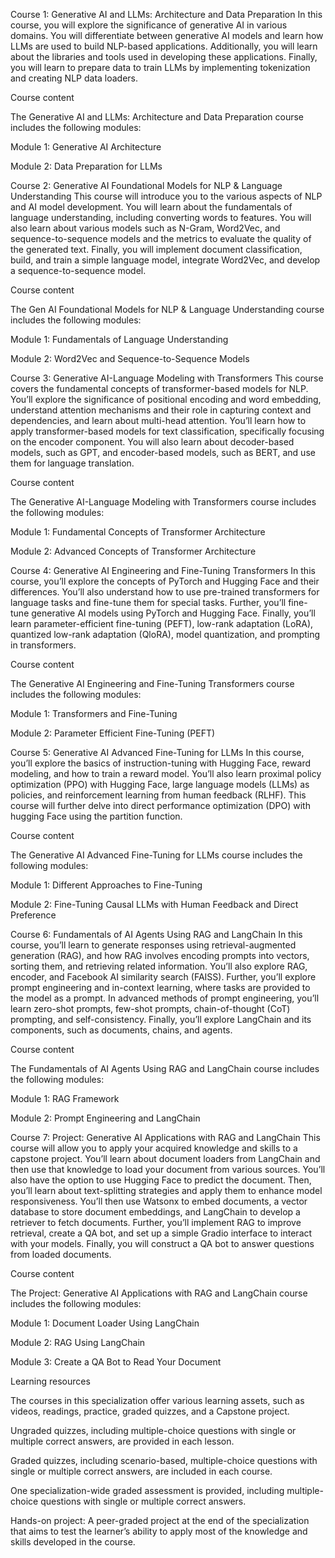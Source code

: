 Course 1: Generative AI and LLMs: Architecture and Data Preparation
In this course, you will explore the significance of generative AI in various domains. You will differentiate between generative AI models and learn how LLMs are used to build NLP-based applications. Additionally, you will learn about the libraries and tools used in developing these applications. Finally, you will learn to prepare data to train LLMs by implementing tokenization and creating NLP data loaders. 

Course content 

The Generative AI and LLMs: Architecture and Data Preparation course includes the following modules:

Module 1: Generative AI Architecture

Module 2: Data Preparation for LLMs 

Course 2: Generative AI Foundational Models for NLP & Language Understanding
This course will introduce you to the various aspects of NLP and AI model development. You will learn about the fundamentals of language understanding, including converting words to features. You will also learn about various models such as N-Gram, Word2Vec, and sequence-to-sequence models and the metrics to evaluate the quality of the generated text. Finally, you will implement document classification, build, and train a simple language model, integrate Word2Vec, and develop a sequence-to-sequence model.

Course content 

The Gen AI Foundational Models for NLP & Language Understanding course includes the following modules: 

Module 1: Fundamentals of Language Understanding

Module 2: Word2Vec and Sequence-to-Sequence Models

Course 3: Generative AI-Language Modeling with Transformers
This course covers the fundamental concepts of transformer-based models for NLP. You’ll explore the significance of positional encoding and word embedding, understand attention mechanisms and their role in capturing context and dependencies, and learn about multi-head attention. You’ll learn how to apply transformer-based models for text classification, specifically focusing on the encoder component. You will also learn about decoder-based models, such as GPT, and encoder-based models, such as BERT, and use them for language translation.

Course content 

The Generative AI-Language Modeling with Transformers course includes the following modules: 

Module 1: Fundamental Concepts of Transformer Architecture

Module 2: Advanced Concepts of Transformer Architecture

Course 4: Generative AI Engineering and Fine-Tuning Transformers
In this course, you’ll explore the concepts of PyTorch and Hugging Face and their differences. You’ll also understand how to use pre-trained transformers for language tasks and fine-tune them for special tasks. Further, you’ll fine-tune generative AI models using PyTorch and Hugging Face. Finally, you’ll learn parameter-efficient fine-tuning (PEFT), low-rank adaptation (LoRA), quantized low-rank adaptation (QloRA), model quantization, and prompting in transformers.

Course content 

The Generative AI Engineering and Fine-Tuning Transformers course includes the following modules: 

Module 1: Transformers and Fine-Tuning

Module 2: Parameter Efficient Fine-Tuning (PEFT)

Course 5: Generative AI Advanced Fine-Tuning for LLMs
In this course, you’ll explore the basics of instruction-tuning with Hugging Face, reward modeling, and how to train a reward model. You’ll also learn proximal policy optimization (PPO) with Hugging Face, large language models (LLMs) as policies, and reinforcement learning from human feedback (RLHF). This course will further delve into direct performance optimization (DPO) with hugging Face using the partition function.

Course content 

The Generative AI Advanced Fine-Tuning for LLMs course includes the following modules: 

Module 1: Different Approaches to Fine-Tuning

Module 2: Fine-Tuning Causal LLMs with Human Feedback and Direct Preference

Course 6: Fundamentals of AI Agents Using RAG and LangChain
In this course, you’ll learn to generate responses using retrieval-augmented generation (RAG), and how RAG involves encoding prompts into vectors, sorting them, and retrieving related information. You’ll also explore RAG, encoder, and Facebook AI similarity search (FAISS). Further, you’ll explore prompt engineering and in-context learning, where tasks are provided to the model as a prompt. In advanced methods of prompt engineering, you’ll learn zero-shot prompts, few-shot prompts, chain-of-thought (CoT) prompting, and self-consistency. Finally, you’ll explore LangChain and its components, such as documents, chains, and agents. 

Course content

The Fundamentals of AI Agents Using RAG and LangChain course includes the following modules: 

Module 1: RAG Framework

Module 2: Prompt Engineering and LangChain

Course 7: Project: Generative AI Applications with RAG and LangChain
This course will allow you to apply your acquired knowledge and skills to a capstone project. You’ll learn about document loaders from LangChain and then use that knowledge to load your document from various sources. You’ll also have the option to use Hugging Face to predict the document. Then, you’ll learn about text-splitting strategies and apply them to enhance model responsiveness. You’ll then use Watsonx to embed documents, a vector database to store document embeddings, and LangChain to develop a retriever to fetch documents. Further, you’ll implement RAG to improve retrieval, create a QA bot, and set up a simple Gradio interface to interact with your models. Finally, you will construct a QA bot to answer questions from loaded documents.

Course content 

The Project: Generative AI Applications with RAG and LangChain course includes the following modules: 

Module 1: Document Loader Using LangChain

Module 2: RAG Using LangChain

Module 3: Create a QA Bot to Read Your Document

Learning resources

The courses in this specialization offer various learning assets, such as videos, readings, practice, graded quizzes, and a Capstone project.

Ungraded quizzes, including multiple-choice questions with single or multiple correct answers, are provided in each lesson.

Graded quizzes, including scenario-based, multiple-choice questions with single or multiple correct answers, are included in each course.

One specialization-wide graded assessment is provided, including multiple-choice questions with single or multiple correct answers.

Hands-on project: A peer-graded project at the end of the specialization that aims to test the learner’s ability to apply most of the knowledge and skills developed in the course.
